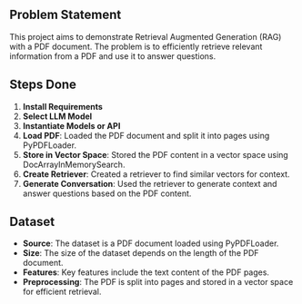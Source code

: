 

## Problem Statement

This project aims to demonstrate Retrieval Augmented Generation (RAG) with a PDF document. The problem is to efficiently retrieve relevant information from a PDF and use it to answer questions.



## Steps Done

1. **Install Requirements**
2. **Select LLM Model**
3. **Instantiate Models or API**
4. **Load PDF**: Loaded the PDF document and split it into pages using PyPDFLoader.
5. **Store in Vector Space**: Stored the PDF content in a vector space using DocArrayInMemorySearch.
6. **Create Retriever**: Created a retriever to find similar vectors for context.
7. **Generate Conversation**: Used the retriever to generate context and answer questions based on the PDF content.

## Dataset

- **Source**: The dataset is a PDF document loaded using PyPDFLoader.
- **Size**: The size of the dataset depends on the length of the PDF document.
- **Features**: Key features include the text content of the PDF pages.
- **Preprocessing**: The PDF is split into pages and stored in a vector space for efficient retrieval.


